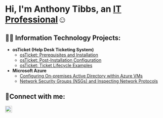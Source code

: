 <h1>Hi, I'm Anthony Tibbs, an <a href="https://www.linkedin.com/feed/">IT Professional</a>☺</h1>

<h2>👨‍💻 Information Technology Projects:</h2>

- <b>osTicket (Help Desk Ticketing System)</b>
  - [osTicket: Prerequisites and Installation](https://github.com/AnthonyTibbs/osticket-prereqs)
  - [osTicket: Post-Installation Configuration](https://github.com/AnthonyTibbs/osTicket-Post-Installation)
  - [osTicket: Ticket Lifecycle Examples](https://github.com/AnthonyTibbs/osTicket-Ticket-Lifecycle)
- <b>Microsoft Azure</b>
  - [Configuring On-premises Active Directory within Azure VMs](https://github.com/AnthonyTibbs/Configuring-On-premises-Active-Directory-within-Azure-VMs)
  - [Network Security Groups (NSGs) and Inspecting Network Protocols](https://github.com/AnthonyTibbs/Configuring-On-premises-Active-Directory-within-Azure-VMs)

<h2>🤳Connect with me:</h2>

[<img align="left" alt="Josh | LinkedIn" width="22px" src="https://cdn.jsdelivr.net/npm/simple-icons@v3/icons/linkedin.svg" />][linkedin]

[linkedin]: https://www.linkedin.com/feed/
